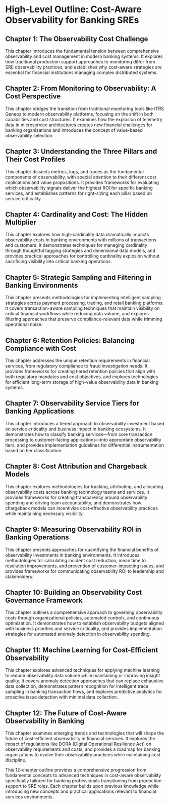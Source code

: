 # High-Level Outline: Cost-Aware Observability for Banking SREs

## Chapter 1: The Observability Cost Challenge
This chapter introduces the fundamental tension between comprehensive observability and cost management in modern banking systems. It explores how traditional production support approaches to monitoring differ from SRE observability practices, and establishes why cost-aware strategies are essential for financial institutions managing complex distributed systems.

## Chapter 2: From Monitoring to Observability: A Cost Perspective
This chapter bridges the transition from traditional monitoring tools like ITRS Geneos to modern observability platforms, focusing on the shift in both capabilities and cost structures. It examines how the explosion of telemetry data in microservice architectures creates new financial challenges for banking organizations and introduces the concept of value-based observability selection.

## Chapter 3: Understanding the Three Pillars and Their Cost Profiles
This chapter dissects metrics, logs, and traces as the fundamental components of observability, with special attention to their different cost implications and value propositions. It provides frameworks for evaluating which observability signals deliver the highest ROI for specific banking services, and establishes patterns for right-sizing each pillar based on service criticality.

## Chapter 4: Cardinality and Cost: The Hidden Multiplier
This chapter explores how high-cardinality data dramatically impacts observability costs in banking environments with millions of transactions and customers. It demonstrates techniques for managing cardinality through thoughtful tagging strategies and dimensional data models, and provides practical approaches for controlling cardinality explosion without sacrificing visibility into critical banking operations.

## Chapter 5: Strategic Sampling and Filtering in Banking Environments
This chapter presents methodologies for implementing intelligent sampling strategies across payment processing, trading, and retail banking platforms. It covers transaction-aware sampling techniques that maintain visibility on critical financial workflows while reducing data volume, and explores filtering approaches that preserve compliance-relevant data while trimming operational noise.

## Chapter 6: Retention Policies: Balancing Compliance with Cost
This chapter addresses the unique retention requirements in financial services, from regulatory compliance to fraud investigation needs. It provides frameworks for creating tiered retention policies that align with both regulatory mandates and cost objectives, and explores technologies for efficient long-term storage of high-value observability data in banking systems.

## Chapter 7: Observability Service Tiers for Banking Applications
This chapter introduces a tiered approach to observability investment based on service criticality and business impact in banking ecosystems. It demonstrates how to classify banking services—from core transaction processing to customer-facing applications—into appropriate observability tiers, and provides implementation guidelines for differential instrumentation based on tier classification.

## Chapter 8: Cost Attribution and Chargeback Models
This chapter explores methodologies for tracking, attributing, and allocating observability costs across banking technology teams and services. It provides frameworks for creating transparency around observability spending and driving team accountability, and demonstrates how chargeback models can incentivize cost-effective observability practices while maintaining necessary visibility.

## Chapter 9: Measuring Observability ROI in Banking Operations
This chapter presents approaches for quantifying the financial benefits of observability investments in banking environments. It introduces methodologies for calculating incident cost reduction, mean time to resolution improvements, and prevention of customer-impacting issues, and provides frameworks for communicating observability ROI to leadership and stakeholders.

## Chapter 10: Building an Observability Cost Governance Framework
This chapter outlines a comprehensive approach to governing observability costs through organizational policies, automated controls, and continuous optimization. It demonstrates how to establish observability budgets aligned with business priorities and service criticality, and provides implementation strategies for automated anomaly detection in observability spending.

## Chapter 11: Machine Learning for Cost-Efficient Observability
This chapter explores advanced techniques for applying machine learning to reduce observability data volume while maintaining or improving insight quality. It covers anomaly detection approaches that can replace exhaustive data collection, demonstrates pattern recognition for intelligent trace sampling in banking transaction flows, and explores predictive analytics for proactive issue detection with minimal data collection.

## Chapter 12: The Future of Cost-Aware Observability in Banking
This chapter examines emerging trends and technologies that will shape the future of cost-efficient observability in financial services. It explores the impact of regulations like DORA (Digital Operational Resilience Act) on observability requirements and costs, and provides a roadmap for banking organizations to evolve their observability practices while maintaining cost discipline.

This 12-chapter outline provides a comprehensive progression from fundamental concepts to advanced techniques in cost-aware observability specifically tailored for banking professionals transitioning from production support to SRE roles. Each chapter builds upon previous knowledge while introducing new concepts and practical applications relevant to financial services environments.